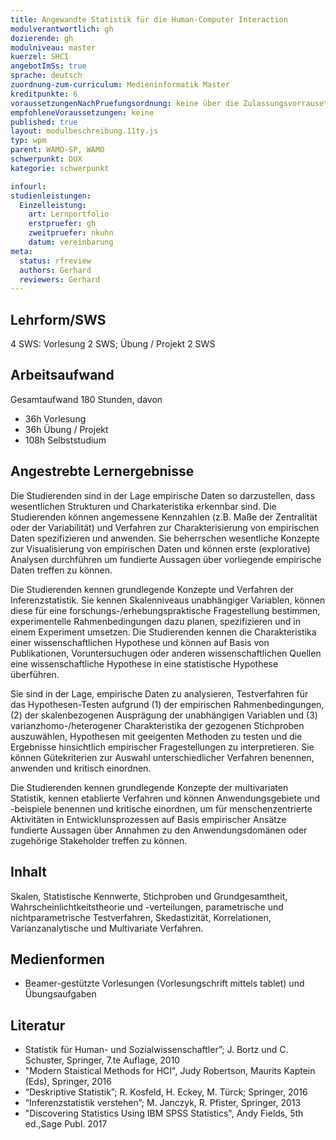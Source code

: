 ```yaml
---
title: Angewandte Statistik für die Human-Computer Interaction
modulverantwortlich: gh
dozierende: gh
modulniveau: master
kuerzel: SHCI
angebotImSs: true
sprache: deutsch
zuordnung-zum-curriculum: Medieninformatik Master
kreditpunkte: 6
voraussetzungenNachPruefungsordnung: keine über die Zulassungsvorrausetzungen zum Studium hinausgehenden
empfohleneVoraussetzungen: keine
published: true
layout: modulbeschreibung.11ty.js
typ: wpm
parent: WAMO-SP, WAMO
schwerpunkt: DUX
kategorie: schwerpunkt

infourl: 
studienleistungen:
  Einzelleistung:
    art: Lernportfolio
    erstpruefer: gh
    zweitpruefer: nkuhn
    datum: vereinbarung
meta:
  status: rfreview   
  authors: Gerhard
  reviewers: Gerhard
---
```


## Lehrform/SWS

4 SWS: Vorlesung 2 SWS; Übung / Projekt 2 SWS

## Arbeitsaufwand
Gesamtaufwand 180 Stunden, davon
- 36h Vorlesung
- 36h Übung / Projekt
- 108h Selbststudium

## Angestrebte Lernergebnisse

Die Studierenden sind in der Lage empirische Daten so darzustellen, dass wesentlichen Strukturen und Charkateristika erkennbar sind. Die Studierenden können angemessene Kennzahlen (z.B. Maße der Zentralität oder der Variabilität) und Verfahren zur Charakterisierung von empirischen Daten spezifizieren und anwenden. Sie beherrschen wesentliche Konzepte zur Visualisierung von empirischen Daten und können erste (explorative) Analysen durchführen um fundierte Aussagen über vorliegende empirische Daten treffen zu können.

Die Studierenden kennen grundlegende Konzepte und Verfahren der Inferenzstatistik. Sie kennen Skalenniveaus unabhängiger Variablen, können diese für eine forschungs-/erhebungspraktische Fragestellung bestimmen, experimentelle Rahmenbedingungen dazu planen, spezifizieren und in einem Experiment umsetzen. Die Studierenden kennen die Charakteristika einer wissenschaftlichen Hypothese und können auf Basis von Publikationen, Voruntersuchugen oder anderen wissenschaftlichen Quellen eine wissenschaftliche Hypothese in eine statistische Hypothese überführen. 

Sie sind in der Lage, empirische Daten zu analysieren, Testverfahren für das Hypothesen-Testen aufgrund (1) der empirischen Rahmenbedingungen, (2) der skalenbezogenen Ausprägung der unabhängigen Variablen und (3) varianzhomo-/heterogener Charakteristika der gezogenen Stichproben auszuwählen, Hypothesen mit geeigenten Methoden zu testen und die Ergebnisse hinsichtlich empirischer Fragestellungen zu interpretieren. Sie können Gütekriterien zur Auswahl unterschiedlicher Verfahren benennen, anwenden und kritisch einordnen. 

Die Studierenden kennen grundlegende Konzepte der multivariaten Statistik, kennen etablierte Verfahren und können Anwendungsgebiete und -beispiele benennen und kritische einordnen, um für menschenzentrierte Aktivitäten in Entwicklunsprozessen auf Basis empirischer Ansätze fundierte Aussagen über Annahmen zu den Anwendungsdomänen oder zugehörige Stakeholder treffen zu können.

## Inhalt

Skalen, Statistische Kennwerte, Stichproben und Grundgesamtheit, Wahrscheinlichtkeitstheorie und -verteilungen, parametrische und nichtparametrische Testverfahren, Skedastizität, Korrelationen, Varianzanalytische und Multivariate Verfahren.

## Medienformen
-	Beamer-gestützte Vorlesungen (Vorlesungschrift mittels tablet) und Übungsaufgaben

## Literatur
- Statistik für Human- und Sozialwissenschaftler”; J. Bortz und C. Schuster, Springer, 7.te Auflage, 2010
- "Modern Staistical Methods for HCI", Judy Robertson, Maurits Kaptein (Eds), Springer, 2016
- “Deskriptive Statistik”; R. Kosfeld, H. Eckey, M. Türck; Springer,  2016
- “Inferenzstatistik verstehen”; M. Janczyk, R. Pfister, Springer, 2013
- "Discovering Statistics Using IBM SPSS Statistics", Andy Fields, 5th ed.,Sage Publ. 2017

